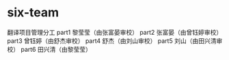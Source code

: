 # six-team
翻译项目管理分工
part1 黎莹莹（由张富晏审校）
part2 张富晏（由曾钰婷审校）
part3 曾钰婷（由舒杰审校）
part4 舒杰（由刘山审校）
part5 刘山（由田兴清审校）
part6 田兴清（由黎莹莹）
